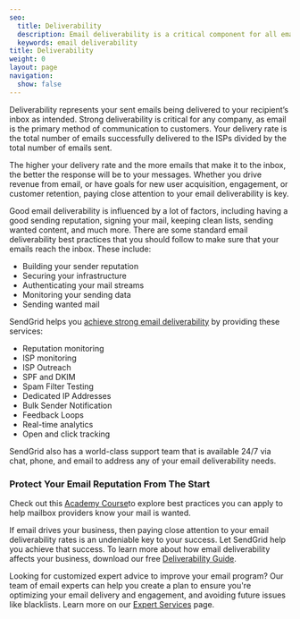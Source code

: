 ```yaml
---
seo:
  title: Deliverability
  description: Email deliverability is a critical component for all email communication with customers. Strong deliverability is a necessity for any web application.
  keywords: email deliverability
title: Deliverability
weight: 0
layout: page
navigation:
  show: false
---
```


Deliverability represents your sent emails being delivered to your recipient’s inbox as intended. Strong deliverability is critical for any company, as email is the primary method of communication to customers. Your delivery rate is the total number of emails successfully delivered to the ISPs divided by the total number of emails sent.

The higher your delivery rate and the more emails that make it to the inbox, the better the response will be to your messages. Whether you drive revenue from email, or have goals for new user acquisition, engagement, or customer retention, paying close attention to your email deliverability is key.

Good email deliverability is influenced by a lot of factors, including having a good sending reputation, signing your mail, keeping clean lists, sending wanted content, and much more. There are some standard email deliverability best practices that you should follow to make sure that your emails reach the inbox. These include:

* Building your sender reputation
* Securing your infrastructure
* Authenticating your mail streams
* Monitoring your sending data
* Sending wanted mail

SendGrid helps you [achieve strong email deliverability](https://sendgrid.com/solutions) by providing these services:

* Reputation monitoring
* ISP monitoring
* ISP Outreach
* SPF and DKIM
* Spam Filter Testing
* Dedicated IP Addresses
* Bulk Sender Notification
* Feedback Loops
* Real-time analytics
* Open and click tracking

SendGrid also has a world-class support team that is available 24/7 via chat, phone, and email to address any of your email deliverability needs.

<academy-link img="/img/ProtectYourReputationCourse750.png" courselink="https://rise.articulate.com/share/R1ZJo1kleMSMYGCX9Dkb1i180Eh8NI6p#/">

### Protect Your Email Reputation From The Start

Check out this [Academy Course](https://rise.articulate.com/share/R1ZJo1kleMSMYGCX9Dkb1i180Eh8NI6p#/)to explore best practices you can apply to help mailbox providers know your mail is wanted.


</academy-link>

If email drives your business, then paying close attention to your email deliverability rates is an undeniable key to your success. Let SendGrid help you achieve that success. To learn more about how email deliverability affects your business, download our free [Deliverability Guide](http://go.sendgrid.com/DeliverabilityGuide.html?mc=Direct&mcd={{root_url}}/).


<call-out>

Looking for customized expert advice to improve your email program? Our team of email experts can help you create a plan to ensure you're optimizing your email delivery and engagement, and avoiding future issues like blacklists. Learn more on our [Expert Services](https://sendgrid.com/solutions/expert-services/?utm_source=docs) page.

</call-out>

